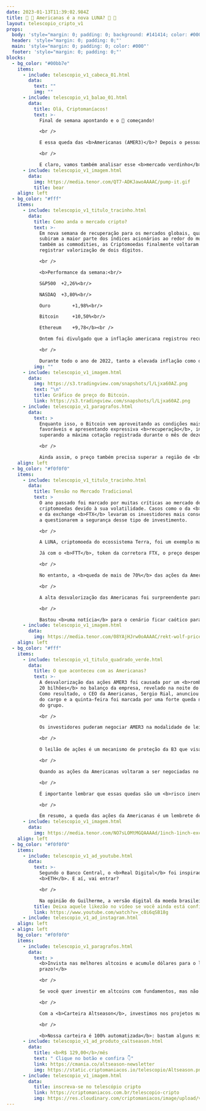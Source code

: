 ```yaml
---
date: 2023-01-13T11:39:02.984Z
title: 💸 💸 Americanas é a nova LUNA? 💸 💸
layout: telescopio_cripto_v1
props:
  body: 'style="margin: 0; padding: 0; background: #141414; color: #000"'
  header: 'style="margin: 0; padding: 0;"'
  main: 'style="margin: 0; padding: 0; color: #000"'
  footer: 'style="margin: 0; padding: 0;"'
blocks:
  - bg_color: "#00bb7e"
    items:
      - include: telescopio_v1_cabeca_01.html
        data:
          text: ""
          img: ""
      - include: telescopio_v1_balao_01.html
        data:
          title: Olá, Criptomaníacos!
          text: >-
            Final de semana apontando e o 🔭 começando!

            <br />

            E essa queda das <b>Americanas (AMER3)</b>? Depois o pessoal fala que só o mercado cripto é arriscado, né? Confia…

            <br />

            E claro, vamos também analisar esse <b>mercado verdinho</b> que há muito tempo não dava as caras por aqui!
      - include: telescopio_v1_imagem.html
        data:
          img: https://media.tenor.com/QT7-ADKJawoAAAAC/pump-it.gif
          title: bear
    align: left
  - bg_color: "#fff"
    items:
      - include: telescopio_v1_titulo_tracinho.html
        data:
          title: Como anda o mercado cripto?
          text: >-
            Em nova semana de recuperação para os mercados globais, quando
            subiram a maior parte dos índices acionários ao redor do mundo e
            também as commodities, as Criptomoedas finalmente voltaram a
            registrar valorização de dois dígitos.

            <br />

            <b>Performance da semana:<br/>

            S&P500 	+2,26%<br/>

            NASDAQ 	+3,80%<br/>

            Ouro 		+1,98%<br/>

            Bitcoin 	+10,50%<br/>

            Ethereum 	+9,78</b><br />

            Ontem foi divulgado que a inflação americana registrou recuo de 0,10% em dezembro e desacelerou para 6,50% no acumulado dos últimos 12 meses, trazendo otimismo para os investidores.

            <br />

            Durante todo o ano de 2022, tanto a elevada inflação como o consequente aumento nas taxas de juros foram atribuídos como os principais fatores a pressionar negativamente o preço dos ativos.
          img: ""
      - include: telescopio_v1_imagem.html
        data:
          img: https://s3.tradingview.com/snapshots/l/Ljxa60AZ.png
          text: "\n"
          title: Gráfico de preço do Bitcoin.
          link: https://s3.tradingview.com/snapshots/l/Ljxa60AZ.png
      - include: telescopio_v1_paragrafos.html
        data:
          text: >
            Enquanto isso, o Bitcoin vem aproveitando as condições mais
            favoráveis e apresentando expressiva <b>recuperação</b>, inclusive
            superando a máxima cotação registrada durante o mês de dezembro.

            <br />

            Ainda assim, o preço também precisa superar a região de <b>resistência</b> marcada pelo retângulo em nosso gráfico, entre os <b>US$18.000 e US$19.000</b> para confirmar uma tendência de alta e seguir sua trajetória de valorização.
    align: left
  - bg_color: "#f0f0f0"
    items:
      - include: telescopio_v1_titulo_tracinho.html
        data:
          title: Tensão no Mercado Tradicional
          text: >
            O ano passado foi marcado por muitas críticas ao mercado de
            criptomoedas devido à sua volatilidade. Casos como o da <b>LUNA</b>
            e da exchange <b>FTX</b> levaram os investidores mais conservadores
            a questionarem a segurança desse tipo de investimento.

            <br />

            A LUNA, criptomoeda do ecossistema Terra, foi um exemplo marcante de queda de ativo. Em maio de 2021, a moeda, que era considerada muito promissora, <b>despencou de quase US$ 120 para um preço próximo a zero em poucas semanas</b>.

            Já com o <b>FTT</b>, token da corretora FTX, o preço despencou de <b>US$ 22 para US$ 2 no intervalo de 48 horas</b>. Triste, né?

            <br />

            No entanto, a <b>queda de mais de 70%</b> das ações da Americanas (AMER3) em um dia mostrou que esses riscos não são exclusivos do mercado cripto. 

            <br />

            A alta desvalorização das Americanas foi surpreendente para aqueles que acreditavam que apenas o mercado de criptomoedas enfrentaria esse tipo de problema. 

            <br />

            Bastou <b>uma notícia</b> para o cenário ficar caótico para as ações da empresa.
      - include: telescopio_v1_imagem.html
        data:
          img: https://media.tenor.com/08YAjHJrw0oAAAAC/rekt-wolf-price-dump.gif
    align: left
  - bg_color: "#fff"
    items:
      - include: telescopio_v1_titulo_quadrado_verde.html
        data:
          title: O que aconteceu com as Americanas?
          text: >-
            A desvalorização das ações AMER3 foi causada por um <b>rombo de R$
            20 bilhões</b> no balanço da empresa, revelado na noite do dia 11.
            Como resultado, o CEO da Americanas, Sergio Rial, anunciou sua saída
            do cargo e a quinta-feira foi marcada por uma forte queda nas ações
            do grupo.

            <br />

            Os investidores puderam negociar AMER3 na modalidade de leilão no dia de ontem. Durante o leilão, as ações chegaram a cair cerca de <b>90%</b>, para <b>R$ 1,20</b>. 

            <br />

            O leilão de ações é um mecanismo de proteção da B3 que visa resguardar os investidores de prejuízos quando é esperada uma grande oscilação no preço de determinada ação.

            <br />

            Quando as ações da Americanas voltaram a ser negociadas no pregão comum desta quinta, a queda foi um pouco menor do que a estimada durante o leilão. <br />No entanto, ao longo do dia, as ações da Americanas foram suspensas duas vezes e negociadas apenas em leilão, mostrando que nem mesmo os sistemas de proteção da bolsa são capazes de evitar desastres completos.

            <br />

            É importante lembrar que essas quedas são um <b>risco inerente a qualquer tipo de investimento</b>, seja em criptomoedas ou ações. É crucial fazer uma análise cuidadosa antes de investir e estar preparado para possíveis perdas. E mesmo que quedas extremas possam representar janelas de compra, <b>entrar em um ativo só porque parece barato demais pode não ser a melhor estratégia</b>. Verifique sempre os fundamentos.

            <br />

            Em resumo, a queda das ações da Americanas é um lembrete de que nenhum mercado está imune a crises e é importante considerar cenários ruins em qualquer tipo de investimento. Investir em criptomoedas e ações pode ser uma excelente oportunidade, mas é importante fazer isso com <b>sabedoria</b> e estar preparado para possíveis perdas.
      - include: telescopio_v1_imagem.html
        data:
          img: https://media.tenor.com/NO7sLOMtMGQAAAAd/1inch-1inch-exchange.gif
    align: left
  - bg_color: "#f0f0f0"
    items:
      - include: telescopio_v1_ad_youtube.html
        data:
          text: >-
            Segundo o Banco Central, o <b>Real Digital</b> foi inspirado na
            <b>ETH</b>. E aí, vai entrar? 

            <br />

            Na opinião do Guilherme, a versão digital da moeda brasileira é inspirada no <b>BBB</b>!
          title: Deixa aquele likezão no vídeo se você ainda está confiante no BTC!
          link: https://www.youtube.com/watch?v=_c0i6qSB18g
      - include: telescopio_v1_ad_instagram.html
    align: left
  - align: left
    bg_color: "#f0f0f0"
    items:
      - include: telescopio_v1_paragrafos.html
        data:
          text: >
            <b>Invista nas melhores altcoins e acumule dólares para o longo
            prazo!</b>

            <br />

            Se você quer investir em altcoins com fundamentos, mas não sabe como avaliar os projetos e não consegue acertar os preços de entrada, temos a solução pra você.

            <br />

            Com a <b>Carteira Altseason</b>, investimos nos projetos mais promissores para o longo prazo, como Ethereum, Aave, Polygon e outros, aproveitando os melhores preços!

            <br />

            <b>Nossa carteira é 100% automatizada</b>: bastam alguns minutos para configurá-la e deixá-la rebalancear os seus ativos — não temos acesso aos seus fundos, podemos apenas rebalancear o seu portfólio.
      - include: telescopio_v1_ad_produto_caltseason.html
        data:
          title: <b>R$ 129,00</b>/mês
          text: " Clique no botão e confira 👇"
          link: https://cmania.co/altseason-newsletter
          img: https://static.criptomaniacos.io/telescopio/Altseason.png
      - include: telescopio_v1_imagem.html
        data:
          title: inscreva-se no telescópio cripto
          link: https://criptomaniacos.com.br/telescopio-cripto
          img: https://res.cloudinary.com/criptomaniacos/image/upload/v1662133224/telescopio/inscreva-se-telescopio.png
---
```

